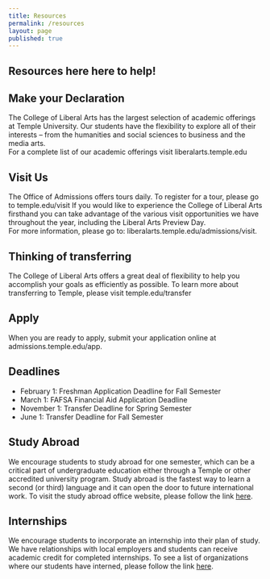 ```yaml
---
title: Resources
permalink: /resources
layout: page
published: true
---
```


## Resources here here to help!

## Make your Declaration

The College of Liberal Arts has the largest selection of  academic offerings at Temple University. Our students have the flexibility to explore all of their interests – from the humanities and social sciences to business and the media arts.   
For a complete list of our academic offerings visit liberalarts.temple.edu

## Visit Us

The Office of Admissions offers tours daily. To register for a tour, please go to temple.edu/visit
If you would like to experience the College of Liberal Arts firsthand you can take advantage of the various visit  opportunities we have throughout the year, including the Liberal Arts Preview Day.   
For more information, please go to: liberalarts.temple.edu/admissions/visit. 

## Thinking of transferring

The College of Liberal Arts offers a great deal of flexibility to help you accomplish your goals as efficiently as possible.   To learn more about transferring to Temple, please visit temple.edu/transfer

## Apply

When you are ready to apply, submit your application online at admissions.temple.edu/app. 

## Deadlines

- February 1: Freshman Application Deadline for Fall Semester
- March 1: FAFSA Financial Aid Application Deadline
- November 1: Transfer Deadline for Spring Semester
- June 1: Transfer Deadline for Fall Semester

## Study Abroad

We encourage students to study abroad for one semester, which can be a critical part of undergraduate education either through a Temple or other accredited university program. Study abroad is the fastest way to learn a second (or third) language and it can open the door to future international work. To visit the study abroad office website, please follow the link [here](http://studyabroad.temple.edu/).

## Internships

We encourage students to incorporate an internship into their plan of study. We have relationships with local employers and students can receive academic credit for completed internships. To see a list of organizations where our students have interned, please follow the link [here](http://www.cla.temple.edu/gus/undergraduate/list-of-recent-internships/).
